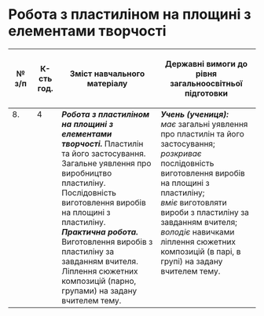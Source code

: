 # Робота з пластиліном на площині з елементами творчості

<table>
<thead>
  <tr>
    <th width="10%" align="center"><p>№ з/п</p></td>
    <th width="10%" align="center"><p>К-сть год.</p></td>
    <th width="40%" align="center"><p>Зміст навчального матеріалу</p></td>
    <th width="60%" align="center"><p>Державні вимоги до рівня загальноосвітньої підготовки</p></td>
  </tr>
</thead>
<tbody>
  <tr>
    <td width="10%" style="vertical-align:top !important;">
8.</td>
    <td width="10%" style="vertical-align:top !important;">
4</td>
    <td width="40%" style="vertical-align:top !important;">
<b><i>Робота з пластиліном на площині з елементами творчості.</i></b> Пластилін та його застосування. Загальне уявлення про виробництво пластиліну. Послідовність виготовлення виробів на площині з пластиліну.<br>
<b><i>Практична робота.</i></b> <br>
Виготовлення виробів з пластиліну за завданням вчителя. <br>
Ліплення сюжетних композицій (парно, групами) на задану вчителем тему.<br>
</td>
    <td width="60%" style="vertical-align:top !important;">
<i><b>Учень (учениця):</b></i><br>
<i>має</i> загальні уявлення про пластилін та його застосування;<br>
<i>розкриває</i> послідовність виготовлення виробів на площині з пластиліну;<br>
<i>вміє</i> виготовляти вироби з пластиліну за завданням вчителя; <br>
<i>володіє</i> навичками ліплення сюжетних композицій (в парі, в групі) на задану вчителем тему. <br>
</td>
  </tr>
</tbody>
</table>